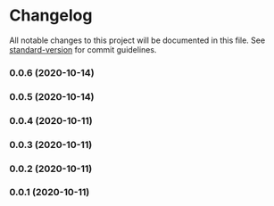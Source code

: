 # Changelog

All notable changes to this project will be documented in this file. See [standard-version](https://github.com/conventional-changelog/standard-version) for commit guidelines.

### 0.0.6 (2020-10-14)

### 0.0.5 (2020-10-14)

### 0.0.4 (2020-10-11)

### 0.0.3 (2020-10-11)

### 0.0.2 (2020-10-11)

### 0.0.1 (2020-10-11)
